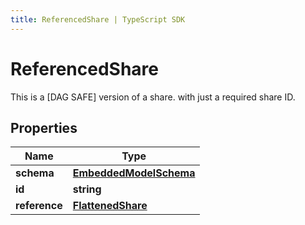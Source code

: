 ```yaml
---
title: ReferencedShare | TypeScript SDK
---
```



# ReferencedShare

This is a [DAG SAFE] version of a share. with just a required share ID.

## Properties

Name | Type
------------ | -------------
**schema** | [**EmbeddedModelSchema**](EmbeddedModelSchema)
**id** | **string**
**reference** | [**FlattenedShare**](FlattenedShare)


